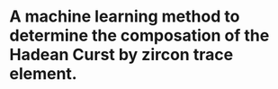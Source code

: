 # A machine learning method to determine the composation of the Hadean Curst by zircon trace element.
